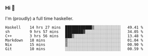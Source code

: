 ### Hi 👋

I'm (proudly) a full time haskeller.

<!--START_SECTION:waka-->

```text
Haskell    14 hrs 27 mins  ████████████▒░░░░░░░░░░░░   49.41 %
sh         9 hrs 57 mins   ████████▓░░░░░░░░░░░░░░░░   34.05 %
C++        3 hrs 56 mins   ███▒░░░░░░░░░░░░░░░░░░░░░   13.48 %
Markdown   18 mins         ▒░░░░░░░░░░░░░░░░░░░░░░░░   01.04 %
Nix        15 mins         ▒░░░░░░░░░░░░░░░░░░░░░░░░   00.90 %
Git        10 mins         ░░░░░░░░░░░░░░░░░░░░░░░░░   00.59 %
```

<!--END_SECTION:waka-->
